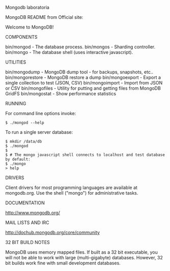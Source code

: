 Mongodb laboratoria


MongoDB README from Official site:

Welcome to MongoDB!

COMPONENTS

  bin/mongod - The database process.
  bin/mongos - Sharding controller.
  bin/mongo  - The database shell (uses interactive javascript).

UTILITIES

  bin/mongodump         - MongoDB dump tool - for backups, snapshots, etc..
  bin/mongorestore      - MongoDB restore a dump
  bin/mongoexport       - Export a single collection to test (JSON, CSV)
  bin/mongoimport       - Import from JSON or CSV
  bin/mongofiles        - Utility for putting and getting files from MongoDB GridFS
  bin/mongostat         - Show performance statistics

RUNNING

  For command line options invoke:

    $ ./mongod --help

  To run a single server database:

    $ mkdir /data/db
    $ ./mongod
    $
    $ # The mongo javascript shell connects to localhost and test database by default:
    $ ./mongo 
    > help

DRIVERS

  Client drivers for most programming languages are available at mongodb.org.  Use the 
  shell ("mongo") for administrative tasks.

DOCUMENTATION

  http://www.mongodb.org/

MAIL LISTS AND IRC

  http://dochub.mongodb.org/core/community

32 BIT BUILD NOTES

  MongoDB uses memory mapped files.  If built as a 32 bit executable, you will
  not be able to work with large (multi-gigabyte) databases.  However, 32 bit
  builds work fine with small development databases.
